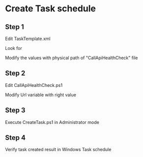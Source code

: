 # Create Task schedule

## Step 1

Edit TaskTemplate.xml

Look for <Actions Context="Author">

Modify the <argument> values with physical path of "CallApiHealthCheck" file

## Step 2

Edit CallApiHealthCheck.ps1

Modify Url variable with right value

## Step 3

Execute CreateTask.ps1 in Administrator mode

## Step 4

Verify task created result in Windows Task schedule